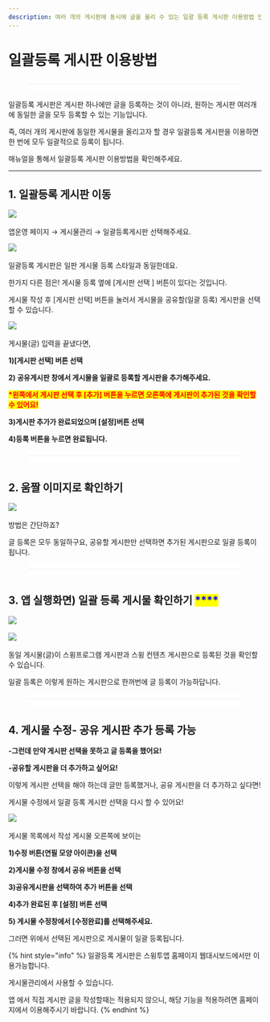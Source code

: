 ```yaml
---
description: 여러 개의 게시판에 동시에 글을 올리 수 있는 일괄 등록 게시판 이용방법 안내
---
```


# 일괄등록 게시판 이용방법

<figure><img src="../../../.gitbook/assets/구분선 (4).PNG" alt=""><figcaption></figcaption></figure>

일괄등록 게시판은 게시판 하나에만 글을 등록하는 것이 아니라, 원하는 게시판 여러개에 동일한 글을 모두 등록할 수 있는 기능입니다.

즉, 여러 개의 게시판에 동일한 게시물을 올리고자 할 경우 일괄등록 게시판을 이용하면 한 번에 모두 일괄적으로 등록이 됩니다.

매뉴얼을 통해서 일괄등록 게시판 이용방법을 확인해주세요.

***

## 1. 일괄등록 게시판 이동

![](https://wp.swing2app.co.kr/wp-content/uploads/2018/09/%EC%9D%BC%EA%B4%84%EB%93%B1%EB%A1%9D3\_20.06.png)

앱운영 페이지 → 게시물관리 → 일괄등록게시판 선택해주세요.



![](https://wp.swing2app.co.kr/wp-content/uploads/2018/09/%EC%9D%BC%EA%B4%84%EB%93%B1%EB%A1%9D4\_20.06.png)

일괄등록 게시판은 일판 게시물 등록 스타일과 동일한데요.

한가지 다른 점은! 게시물 등록 옆에 \[게시판 선택 ] 버튼이 있다는 것입니다.

게시물 작성 후 \[게시판 선택] 버튼을 눌러서 게시물을 공유할(일괄 등록) 게시판을 선택할 수 있습니다.



![](https://wp.swing2app.co.kr/wp-content/uploads/2018/09/%EC%9D%BC%EA%B4%84%EB%93%B1%EB%A1%9D5\_20.06.png)

게시물(글) 입력을 끝냈다면,

**1)\[게시판 선택] 버튼 선택**

**2) 공유게시판 창에서 게시물을 일괄로 등록할 게시판을 추가해주세요.**

<mark style="color:red;">**\*왼쪽에서 게시판 선택 후 \[추가] 버튼을 누르면 오른쪽에 게시판이 추가된 것을 확인할 수 있어요!**</mark>

**3)게시판 추가가 완료되었으며 \[설정]버튼 선택**

**4)등록 버튼을 누르면 완료됩니다.**

<figure><img src="../../../.gitbook/assets/구분선 (4).PNG" alt=""><figcaption></figcaption></figure>

## 2.  움짤 이미지로 확인하기

![](https://wp.swing2app.co.kr/wp-content/uploads/2018/09/%EB%85%B9%ED%99%94\_2020\_06\_16\_16\_56\_44\_51.gif)

방법은 간단하죠?

글 등록은 모두 동일하구요, 공유할 게시판만 선택하면 추가된 게시판으로 일괄 등록이 됩니다.



<figure><img src="../../../.gitbook/assets/구분선 (4).PNG" alt=""><figcaption></figcaption></figure>

## 3. 앱 실행화면) 일괄 등록 게시물 확인하기 <mark style="color:blue;">****</mark>&#x20;

![](https://wp.swing2app.co.kr/wp-content/uploads/2018/09/%EC%9D%BC%EA%B4%84%EB%93%B1%EB%A1%9D2\_20.06.png)

![](https://wp.swing2app.co.kr/wp-content/uploads/2018/09/%EC%9D%BC%EA%B4%84%EB%93%B1%EB%A1%9D1\_20.06.png)

동일 게시물(글)이 스윙프로그램 게시판과 스윙 컨텐츠 게시판으로 등록된 것을 확인할 수 있습니다.

일괄 등록은 이렇게 원하는 게시판으로 한꺼번에 글 등록이 가능하답니다.

<figure><img src="../../../.gitbook/assets/구분선 (4).PNG" alt=""><figcaption></figcaption></figure>

## 4.  게시물 수정- 공유 게시판 추가 등록 가능

**-그런데 만약 게시판 선택을 못하고 글 등록을 했어요!**

**-공유할 게시판을 더 추가하고 싶어요!**

이렇게 게시판 선택을 해야 하는데 글만 등록했거나, 공유 게시판을 더 추가하고 싶다면!

게시물 수정에서 일괄 등록 게시판 선택을 다시 할 수 있어요!

![](https://wp.swing2app.co.kr/wp-content/uploads/2018/09/%EC%9D%BC%EA%B4%84%EB%93%B1%EB%A1%9D6\_20.06.png)

게시물 목록에서 작성 게시물 오른쪽에 보이는

**1)수정 버튼(연필 모양 아이콘)을 선택**

**2)게시물 수정 창에서 공유 버튼을 선택**

**3)공유게시판을 선택하여 추가 버튼을 선택**

**4)추가 완료된 후 \[설정] 버튼 선택**

**5) 게시물 수정창에서 \[수정완료]를 선택해주세요.**

그러면 위에서 선택된 게시판으로 게시물이 일괄 등록됩니다.

{% hint style="info" %}
일괄등록 게시판은 스윙투앱 홈페이지 웹대시보드에서만 이용가능합니다.

게시물관리에서 사용할 수 있습니다.

앱 에서 직접 게시판 글을 작성할때는 적용되지 않으니, 해당 기능을 적용하려면 홈페이지에서 이용해주시기 바랍니다.
{% endhint %}

